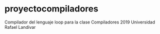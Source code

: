 # proyectocompiladores
Compilador del lenguaje loop para la clase Compiladores 2019 Universidad Rafael Landivar
